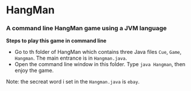 # HangMan
### A command line HangMan game using a JVM language<br>
**Steps to play this game in command line**<br>
* Go to th folder of HangMan which contains three Java files `Cue`, `Game`, `Hangman`. The main entrance is in `Hangman.java`.
* Open the command line window in this folder. Type `java Hangman`, then enjoy the game.

Note: the secreat word i set in the `Hangman.java` is `ebay`.
